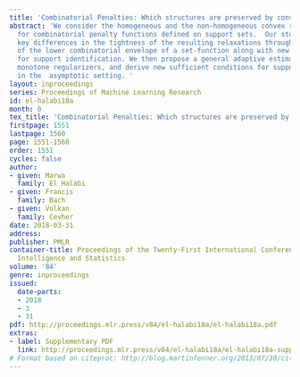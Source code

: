 ```yaml
---
title: 'Combinatorial Penalties: Which structures are preserved by convex relaxations?'
abstract: 'We consider the homogeneous and the non-homogeneous convex relaxations
  for combinatorial penalty functions defined on support sets.  Our study identifies
  key differences in the tightness of the resulting relaxations through the notion
  of the lower combinatorial envelope of a set-function along with new necessary conditions
  for support identification. We then propose a general adaptive estimator for convex
  monotone regularizers, and derive new sufficient conditions for support recovery
  in the  asymptotic setting. '
layout: inproceedings
series: Proceedings of Machine Learning Research
id: el-halabi18a
month: 0
tex_title: 'Combinatorial Penalties: Which structures are preserved by convex relaxations?'
firstpage: 1551
lastpage: 1560
page: 1551-1560
order: 1551
cycles: false
author:
- given: Marwa
  family: El Halabi
- given: Francis
  family: Bach
- given: Volkan
  family: Cevher
date: 2018-03-31
address: 
publisher: PMLR
container-title: Proceedings of the Twenty-First International Conference on Artificial
  Intelligence and Statistics
volume: '84'
genre: inproceedings
issued:
  date-parts:
  - 2018
  - 3
  - 31
pdf: http://proceedings.mlr.press/v84/el-halabi18a/el-halabi18a.pdf
extras:
- label: Supplementary PDF
  link: http://proceedings.mlr.press/v84/el-halabi18a/el-halabi18a-supp.pdf
# Format based on citeproc: http://blog.martinfenner.org/2013/07/30/citeproc-yaml-for-bibliographies/
---
```

